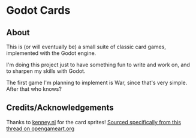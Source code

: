 # Godot Cards

## About

This is (or will eventually be) a small suite of classic card games, implemented with the Godot engine.

I'm doing this project just to have something fun to write and work on, and to sharpen my skills with Godot.

The first game I'm planning to implement is War, since that's very simple. After that who knows?

## Credits/Acknowledgements
Thanks to [kenney.nl](https://kenney.nl) for the card sprites!
[Sourced specifically from this thread on opengameart.org](https://opengameart.org/content/boardgame-pack)

